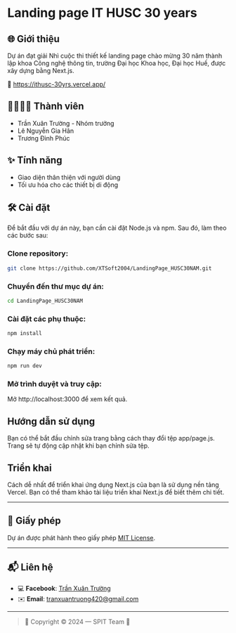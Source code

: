 # Landing page IT HUSC 30 years

## 🌐 Giới thiệu

Dự án đạt giải Nhì cuộc thi thiết kế landing page chào mừng 30 năm thành lập khoa Công nghệ thông tin, trường Đại học Khoa học, Đại học Huế, được xây dựng bằng Next.js. 

🔗 https://ithusc-30yrs.vercel.app/

## 👨‍💼👩‍💼 Thành viên
- Trần Xuân Trường - Nhóm trưởng
- Lê Nguyễn Gia Hân
- Trương Đình Phúc

## ✨ Tính năng
- Giao diện thân thiện với người dùng
- Tối ưu hóa cho các thiết bị di động

## 🛠️ Cài đặt

Để bắt đầu với dự án này, bạn cần cài đặt Node.js và npm. Sau đó, làm theo các bước sau:

### Clone repository:

```bash
git clone https://github.com/XTSoft2004/LandingPage_HUSC30NAM.git
```


### Chuyển đến thư mục dự án:
```bash
cd LandingPage_HUSC30NAM
```

### Cài đặt các phụ thuộc:

```bash
npm install
```

### Chạy máy chủ phát triển:

```bash
npm run dev
```

### Mở trình duyệt và truy cập:

Mở http://localhost:3000 để xem kết quả.

## Hướng dẫn sử dụng

Bạn có thể bắt đầu chỉnh sửa trang bằng cách thay đổi tệp app/page.js.
Trang sẽ tự động cập nhật khi bạn chỉnh sửa tệp.
## Triển khai

Cách dễ nhất để triển khai ứng dụng Next.js của bạn là sử dụng nền tảng Vercel. Bạn có thể tham khảo tài liệu triển khai Next.js để biết thêm chi tiết.

---

## 📄 Giấy phép

Dự án được phát hành theo giấy phép [MIT License](LICENSE).

---

## 📬 Liên hệ

- 💻 **Facebook**: [Trần Xuân Trường](https://www.facebook.com/xuantruong.war.clone.code)  
- ✉️ **Email**: tranxuantruong420@gmail.com

---

> 🧠 Copyright © 2024 — SPIT Team 💙
